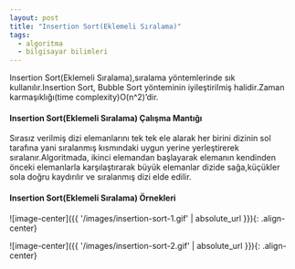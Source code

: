 ```yaml
---
layout: post
title: "Insertion Sort(Eklemeli Sıralama)"
tags:
  - algoritma
  - bilgisayar bilimleri
---
```


Insertion Sort(Eklemeli Sıralama),sıralama yöntemlerinde sık kullanılır.Insertion Sort, Bubble Sort yönteminin iyileştirilmiş halidir.Zaman karmaşıklığı(time complexity)O(n^2)’dir.

#### Insertion Sort(Eklemeli Sıralama) Çalışma Mantığı

Sırasız verilmiş dizi elemanlarını tek tek ele alarak her birini dizinin sol tarafına yani sıralanmış kısmındaki uygun yerine yerleştirerek sıralanır.Algoritmada, ikinci elemandan başlayarak elemanın kendinden önceki elemanlarla karşılaştırarak büyük elemanlar dizide sağa,küçükler sola doğru kaydırılır ve sıralanmış dizi elde edilir.

#### Insertion Sort(Eklemeli Sıralama) Örnekleri

![image-center]({{ '/images/insertion-sort-1.gif' | absolute_url }}){: .align-center}

![image-center]({{ '/images/insertion-sort-2.gif' | absolute_url }}){: .align-center}
